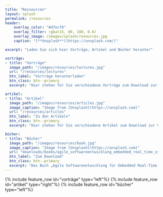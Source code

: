 ```yaml
---
title: "Ressourcen"
layout: splash
permalink: /resources
header:
    overlay_color: "#d7ecf8"
    overlay_filter: rgba(15, 80, 180, 0.6)
    overlay_image: /images/splash/resources.jpg
    caption: "[**Unsplash**](https://unsplash.com/)"

excerpt: "Laden Sie sich hier Vorträge, Artikel und Bücher herunter"

vorträge:
- title: "Vorträge"
  image_path: "/images/resources/lectures.jpg"
  url: "/resources/lectures"
  btn_label: "Vorträge herunterladen"
  btn_class: btn--primary
  excerpt: "Hier stehen für Sie verschiedene Vorträge zum Download zur Verfügung."

artikel:
- title: "Artikel"
  image_path: "/images/resources/articles.jpg"
  image_caption: "Image from [Unsplash](https://unsplash.com)"
  url: "/resources/articles"
  btn_label: "Zu den Artikeln"
  btn_class: btn--primary
  excerpt: "Hier stehen für Sie verschiedene Artikel zum Download zur Verfügung."

bücher:
- title: "Bücher"
  image_path: "/images/resources/book.jpg"
  image_caption: "Image from [Unsplash](https://unsplash.com)"
  url: "downloads/books/agile_softwareentwicklung_embedded_real_time_systems_uml.pdf"
  btn_label: "Zum Download"
  btn_class: btn--primary
  excerpt: "Das Buch „Agile Softwareentwicklung für Embedded Real-Time Systems mit der UML“ ist leider nicht mehr im Handel erhältlich. Deshalb hier als Gratis-Download"
---
```


{% include feature_row id="vorträge" type="left"%}
{% include feature_row id="artikel" type="right"%}
{% include feature_row id="bücher" type="left"%}